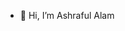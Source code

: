 - 👋 Hi, I’m Ashraful Alam

<!---
Ashraful505/Ashraful505 is a ✨ special ✨ repository because its `README.md` (this file) appears on your GitHub profile.
You can click the Preview link to take a look at your changes.
--->
